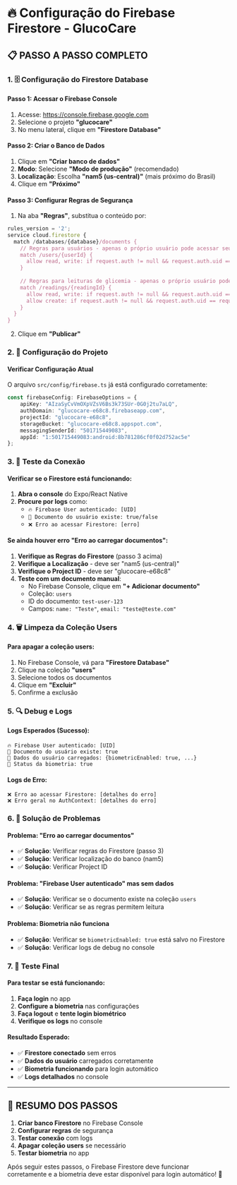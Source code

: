 # 🔥 Configuração do Firebase Firestore - GlucoCare

## 📋 **PASSO A PASSO COMPLETO**

### **1. 🗄️ Configuração do Firestore Database**

#### **Passo 1: Acessar o Firebase Console**
1. Acesse: https://console.firebase.google.com
2. Selecione o projeto **"glucocare"**
3. No menu lateral, clique em **"Firestore Database"**

#### **Passo 2: Criar o Banco de Dados**
1. Clique em **"Criar banco de dados"**
2. **Modo**: Selecione **"Modo de produção"** (recomendado)
3. **Localização**: Escolha **"nam5 (us-central)"** (mais próximo do Brasil)
4. Clique em **"Próximo"**

#### **Passo 3: Configurar Regras de Segurança**
1. Na aba **"Regras"**, substitua o conteúdo por:

```javascript
rules_version = '2';
service cloud.firestore {
  match /databases/{database}/documents {
    // Regras para usuários - apenas o próprio usuário pode acessar seus dados
    match /users/{userId} {
      allow read, write: if request.auth != null && request.auth.uid == userId;
    }
    
    // Regras para leituras de glicemia - apenas o próprio usuário pode acessar
    match /readings/{readingId} {
      allow read, write: if request.auth != null && request.auth.uid == resource.data.userId;
      allow create: if request.auth != null && request.auth.uid == request.resource.data.userId;
    }
  }
}
```

2. Clique em **"Publicar"**

### **2. 🔧 Configuração do Projeto**

#### **Verificar Configuração Atual**
O arquivo `src/config/firebase.ts` já está configurado corretamente:

```typescript
const firebaseConfig: FirebaseOptions = {
    apiKey: "AIzaSyCvVmOXpVZsV6Bs3k73SUr-0G0j2tu7aLQ", 
    authDomain: "glucocare-e68c8.firebaseapp.com", 
    projectId: "glucocare-e68c8",
    storageBucket: "glucocare-e68c8.appspot.com", 
    messagingSenderId: "501715449083", 
    appId: "1:501715449083:android:8b781286cf0f02d752ac5e" 
};
```

### **3. 🧪 Teste da Conexão**

#### **Verificar se o Firestore está funcionando:**
1. **Abra o console** do Expo/React Native
2. **Procure por logs** como:
   - `🔥 Firebase User autenticado: [UID]`
   - `📄 Documento do usuário existe: true/false`
   - `❌ Erro ao acessar Firestore: [erro]`

#### **Se ainda houver erro "Erro ao carregar documentos":**

1. **Verifique as Regras do Firestore** (passo 3 acima)
2. **Verifique a Localização** - deve ser "nam5 (us-central)"
3. **Verifique o Project ID** - deve ser "glucocare-e68c8"
4. **Teste com um documento manual**:
   - No Firebase Console, clique em **"+ Adicionar documento"**
   - Coleção: `users`
   - ID do documento: `test-user-123`
   - Campos: `name: "Teste"`, `email: "teste@teste.com"`

### **4. 🗑️ Limpeza da Coleção Users**

#### **Para apagar a coleção users:**
1. No Firebase Console, vá para **"Firestore Database"**
2. Clique na coleção **"users"**
3. Selecione todos os documentos
4. Clique em **"Excluir"**
5. Confirme a exclusão

### **5. 🔍 Debug e Logs**

#### **Logs Esperados (Sucesso):**
```
🔥 Firebase User autenticado: [UID]
📄 Documento do usuário existe: true
👤 Dados do usuário carregados: {biometricEnabled: true, ...}
🔐 Status da biometria: true
```

#### **Logs de Erro:**
```
❌ Erro ao acessar Firestore: [detalhes do erro]
❌ Erro geral no AuthContext: [detalhes do erro]
```

### **6. 🚨 Solução de Problemas**

#### **Problema: "Erro ao carregar documentos"**
- ✅ **Solução**: Verificar regras do Firestore (passo 3)
- ✅ **Solução**: Verificar localização do banco (nam5)
- ✅ **Solução**: Verificar Project ID

#### **Problema: "Firebase User autenticado" mas sem dados**
- ✅ **Solução**: Verificar se o documento existe na coleção `users`
- ✅ **Solução**: Verificar se as regras permitem leitura

#### **Problema: Biometria não funciona**
- ✅ **Solução**: Verificar se `biometricEnabled: true` está salvo no Firestore
- ✅ **Solução**: Verificar logs de debug no console

### **7. 📱 Teste Final**

#### **Para testar se está funcionando:**
1. **Faça login** no app
2. **Configure a biometria** nas configurações
3. **Faça logout** e **tente login biométrico**
4. **Verifique os logs** no console

#### **Resultado Esperado:**
- ✅ **Firestore conectado** sem erros
- ✅ **Dados do usuário** carregados corretamente
- ✅ **Biometria funcionando** para login automático
- ✅ **Logs detalhados** no console

---

## 🎯 **RESUMO DOS PASSOS**

1. **Criar banco Firestore** no Firebase Console
2. **Configurar regras** de segurança
3. **Testar conexão** com logs
4. **Apagar coleção users** se necessário
5. **Testar biometria** no app

Após seguir estes passos, o Firebase Firestore deve funcionar corretamente e a biometria deve estar disponível para login automático! 🎉





